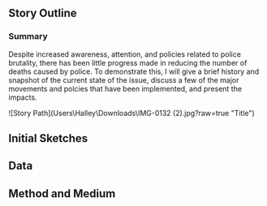 ## Story Outline

### Summary
Despite increased awareness, attention, and policies related to police brutality, there has been little progress made in reducing the number of deaths caused by police. To demonstrate this, I will give a brief history and snapshot of the current state of the issue, discuss a few of the major movements and polcies that have been implemented, and present the impacts. 

![Story Path](Users\Halley\Downloads\IMG-0132 (2).jpg?raw=true "Title")


## Initial Sketches


## Data 

## Method and Medium
